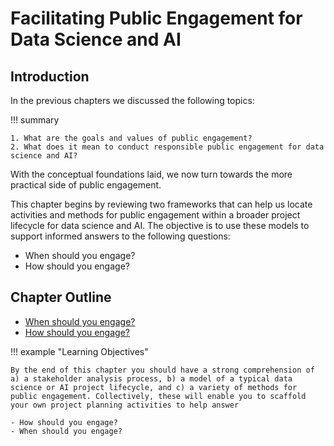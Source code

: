# Facilitating Public Engagement for Data Science and AI

## Introduction

In the previous chapters we discussed the following topics:

!!! summary

    1. What are the goals and values of public engagement?
    2. What does it mean to conduct responsible public engagement for data science and AI?

With the conceptual foundations laid, we now turn towards the more practical side of public engagement.

This chapter begins by reviewing two frameworks that can help us locate activities and methods for public engagement within a broader project lifecycle for data science and AI.
The objective is to use these models to support informed answers to the following questions:

- When should you engage?
- How should you engage?

## Chapter Outline

- [When should you engage?](when.md)
- [How should you engage?](how.md)

!!! example "Learning Objectives"

    By the end of this chapter you should have a strong comprehension of a) a stakeholder analysis process, b) a model of a typical data science or AI project lifecycle, and c) a variety of methods for public engagement. Collectively, these will enable you to scaffold your own project planning activities to help answer
    
    - How should you engage?
    - When should you engage? 
